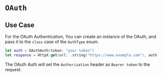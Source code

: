# ``OAuth``

## Use Case

For the OAuth Authentication, You can create an instance of the OAuth, and pass it to the `class` case of the `AuthType` enum.

```swift
let auth = OAuthAuth(token: "your token")
let response = HttpX.get(url: .string("https://www.example.com"), auth: .class(auth))
```

The OAuth Auth will set the `Authorization` header as `Bearer token` to the request.

